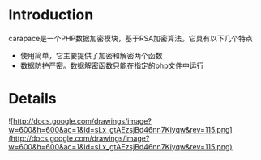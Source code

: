 # Introduction #

carapace是一个PHP数据加密模块，基于RSA加密算法。它具有以下几个特点

  * 使用简单，它主要提供了加密和解密两个函数
  * 数据防护严密。数据解密函数只能在指定的php文件中运行


# Details #

![http://docs.google.com/drawings/image?w=600&h=600&ac=1&id=sLx_gtAEzsjBd46nn7Kiyqw&rev=115.png](http://docs.google.com/drawings/image?w=600&h=600&ac=1&id=sLx_gtAEzsjBd46nn7Kiyqw&rev=115.png)